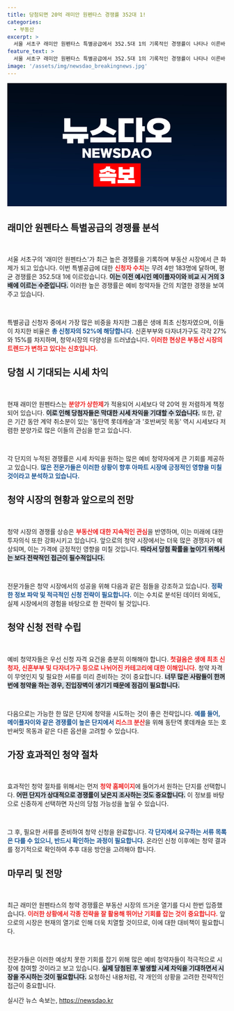 ```yaml
---
title: 당첨되면 20억 래미안 원펜타스 경쟁률 352대 1!
categories:
  - 부동산
excerpt: >
  서울 서초구 래미안 원펜타스 특별공급에서 352.5대 1의 기록적인 경쟁률이 나타나 이른바 로또 아파트로 주목받고 있습니다. 시장의 관심이 집중된 만큼, 당첨 시 막대한 시세 차익이 기대됩니다!
feature_text: >
  서울 서초구 래미안 원펜타스 특별공급에서 352.5대 1의 기록적인 경쟁률이 나타나 이른바 로또 아파트로 주목받고 있습니다. 시장의 관심이 집중된 만큼, 당첨 시 막대한 시세 차익이 기대됩니다!
image: '/assets/img/newsdao_breakingnews.jpg'
---
```


<p><img src="/assets/img/newsdao_breakingnews.jpg" alt="flaretime 속보" /></p>

<h2 data-ke-size="size26">래미안 원펜타스 특별공급의 경쟁률 분석</h2>

<p data-ke-size="size16">&nbsp;</p>

<p>서울 서초구의 '래미안 원펜타스'가 최근 높은 경쟁률을 기록하며 부동산 시장에서 큰 화제가 되고 있습니다. 이번 특별공급에 대한 <b><span style="color: #ee2323;">신청자 수치</span></b>는 무려 4만 183명에 달하며, 평균 경쟁률은 352.5대 1에 이르렀습니다. <b><span style="background-color: #21538527;">이는 이전 예시인 메이플자이와 비교 시 거의 3배에 이르는 수준입니다.</span></b> 이러한 높은 경쟁률은 예비 청약자들 간의 치열한 경쟁을 보여주고 있습니다.</p>

<p data-ke-size="size16">&nbsp;</p>

<p>특별공급 신청자 중에서 가장 많은 비중을 차지한 그룹은 생애 최초 신청자였으며, 이들이 차지한 비율은 <b><span style="color: #1a5490;">총 신청자의 52%에 해당합니다.</span></b> 신혼부부와 다자녀가구도 각각 27%와 15%를 차지하며, 청약시장의 다양성을 드러냈습니다. <b><span style="color: #ee2323;">이러한 현상은 부동산 시장의 트렌드가 변하고 있다는 신호입니다.</span></b></p>

<h2 data-ke-size="size26">당첨 시 기대되는 시세 차익</h2>

<p data-ke-size="size16">&nbsp;</p>

<p>현재 래미안 원펜타스는 <b><span style="color: #ee2323;">분양가 상한제</span></b>가 적용되어 시세보다 약 20억 원 저렴하게 책정되어 있습니다. 
<b><span style="background-color: #21538527;">이로 인해 당첨자들은 막대한 시세 차익을 기대할 수 있습니다.</span></b> 또한, 같은 기간 동안 계약 취소분이 있는 '동탄역 롯데캐슬'과 '호반써밋 목동' 역시 시세보다 저렴한 분양가로 많은 이들의 관심을 받고 있습니다. </p>

<p data-ke-size="size16">&nbsp;</p>

<p>각 단지의 누적된 경쟁률은 시세 차익을 원하는 많은 예비 청약자에게 큰 기회를 제공하고 있습니다. <b><span style="color: #1a5490;">많은 전문가들은 이러한 상황이 향후 아파트 시장에 긍정적인 영향을 미칠 것이라고 분석하고 있습니다.</span></b></p>

<h2 data-ke-size="size26">청약 시장의 현황과 앞으로의 전망</h2>

<p data-ke-size="size16">&nbsp;</p>

<p>청약 시장의 경쟁률 상승은 <b><span style="color: #ee2323;">부동산에 대한 지속적인 관심</span></b>을 반영하며, 이는 미래에 대한 투자의식 또한 강화시키고 있습니다. 앞으로의 청약 시장에서는 더욱 많은 경쟁자가 예상되며, 이는 가격에 긍정적인 영향을 미칠 것입니다. <b><span style="background-color: #21538527;">따라서 당첨 확률을 높이기 위해서는 보다 전략적인 접근이 필수적입니다.</span></b> </p>

<p data-ke-size="size16">&nbsp;</p>

<p>전문가들은 청약 시장에서의 성공을 위해 다음과 같은 점들을 강조하고 있습니다. <b><span style="color: #1a5490;">정확한 정보 파악 및 적극적인 신청 전략이 필요합니다.</span></b> 이는 수치로 분석된 데이터 외에도, 실제 시장에서의 경험을 바탕으로 한 전략이 될 것입니다.</p>

<h2 data-ke-size="size26">청약 신청 전략 수립</h2>

<p data-ke-size="size16">&nbsp;</p>

<p>예비 청약자들은 우선 신청 자격 요건을 충분히 이해해야 합니다. <b><span style="color: #ee2323;">첫걸음은 생애 최초 신청자, 신혼부부 및 다자녀가구 등으로 나뉘어진 카테고리에 대한 이해입니다.</span></b> 청약 자격이 무엇인지 및 필요한 서류를 미리 준비하는 것이 중요합니다. <b><span style="background-color: #21538527;">너무 많은 사람들이 한꺼번에 청약을 하는 경우, 진입장벽이 생기기 때문에 점검이 필요합니다.</span></b></p>

<p data-ke-size="size16">&nbsp;</p>

<p>다음으로는 가능한 한 많은 단지에 청약을 시도하는 것이 좋은 전략입니다. <b><span style="color: #1a5490;">예를 들어, 메이플자이와 같은 경쟁률이 높은 단지에서 <span style="color: #ee2323;">리스크 분산</span></b>을 위해 동탄역 롯데캐슬 또는 호반써밋 목동과 같은 다른 옵션을 고려할 수 있습니다.</span></b> </p>

<h2 data-ke-size="size26">가장 효과적인 청약 절차</h2>

<p data-ke-size="size16">&nbsp;</p>

<p>효과적인 청약 절차를 위해서는 먼저 <b><span style="color: #ee2323;">청약 홈페이지</span></b>에 들어가서 원하는 단지를 선택합니다. <b><span style="background-color: #21538527;">어떤 단지가 상대적으로 경쟁률이 낮은지 조사하는 것도 중요합니다.</span></b> 이 정보를 바탕으로 신중하게 선택하면 자신의 당첨 가능성을 높일 수 있습니다. </p>

<p data-ke-size="size16">&nbsp;</p>

<p>그 후, 필요한 서류를 준비하여 청약 신청을 완료합니다. <b><span style="color: #1a5490;">각 단지에서 요구하는 서류 목록은 다를 수 있으니, 반드시 확인하는 과정이 필요합니다.</span></b> 온라인 신청 이후에는 청약 결과를 정기적으로 확인하여 추후 대응 방안을 고려해야 합니다.</p>

<h2 data-ke-size="size26">마무리 및 전망</h2>

<p data-ke-size="size16">&nbsp;</p>

<p>최근 래미안 원펜타스의 청약 경쟁률은 부동산 시장의 뜨거운 열기를 다시 한번 입증했습니다. <b><span style="color: #ee2323;">이러한 상황에서 각종 전략을 잘 활용해 뛰어난 기회를 잡는 것이 중요합니다.</span></b> 앞으로의 시장은 현재의 열기로 인해 더욱 치열할 것이므로, 이에 대한 대비책이 필요합니다. </p>

<p data-ke-size="size16">&nbsp;</p>

<p>전문가들은 이러한 예상치 못한 기회를 잡기 위해 많은 예비 청약자들이 적극적으로 시장에 참여할 것이라고 보고 있습니다. <b><span style="background-color: #21538527;">실제 당첨된 후 발생할 시세 차익을 기대하면서 시장을 주시하는 것이 필요합니다.</span></b> 요청하신 내용처럼, 각 개인의 상황을 고려한 전략적인 접근이 중요합니다.</p>
실시간 뉴스 속보는, <a href="https://newsdao.kr" rel="dofollow">https://newsdao.kr</a>


